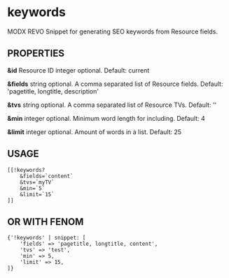 # keywords
MODX REVO Snippet for generating SEO keywords from Resource fields.

## PROPERTIES

**&id** Resource ID integer optional. Default: current

**&fields** string optional. A comma separated list of Resource fields. Default: 'pagetitle, longtitle, description'

**&tvs** string optional. A comma separated list of Resource TVs. Default: ''

**&min** integer optional. Minimum word length for including. Default: 4

**&limit** integer optional. Amount of words in a list. Default: 25

## USAGE

    [[!keywords?
        &fields=`content`
        &tvs=`myTV`
        &min=`5`
        &limit=`15`
    ]]

## OR WITH FENOM

    {'!keywords' | snippet: [
        'fields' => 'pagetitle, longtitle, content',
        'tvs' => 'test',
        'min' => 5,
        'limit' => 15,
    ]}

